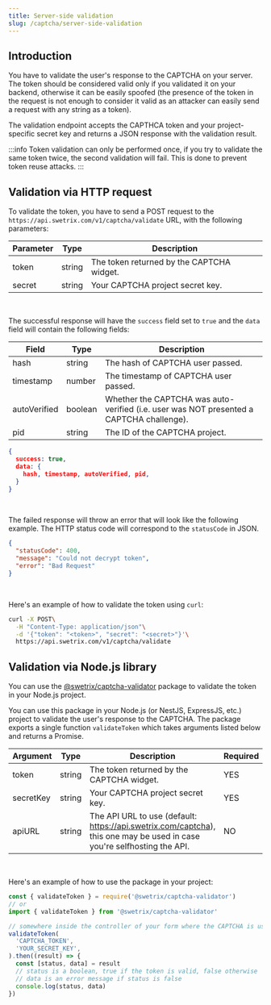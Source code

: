 ```yaml
---
title: Server-side validation
slug: /captcha/server-side-validation
---
```


## Introduction

You have to validate the user's response to the CAPTCHA on your server. The token should be considered valid only if you validated it on your backend, otherwise it can be easily spoofed (the presence of the token in the request is not enough to consider it valid as an attacker can easily send a request with any string as a token).

The validation endpoint accepts the CAPTHCA token and your project-specific secret key and returns a JSON response with the validation result.

:::info
Token validation can only be performed once, if you try to validate the same token twice, the second validation will fail. This is done to prevent token reuse attacks.
:::

## Validation via HTTP request

To validate the token, you have to send a POST request to the `https://api.swetrix.com/v1/captcha/validate` URL, with the following parameters:

| Parameter | Type | Description |
| --- | --- | --- |
| token | string | The token returned by the CAPTCHA widget. |
| secret | string | Your CAPTCHA project secret key. |

<br />

The successful response will have the `success` field set to `true` and the `data` field will contain the following fields:

| Field | Type | Description |
| --- | --- | --- |
| hash | string | The hash of CAPTCHA user passed. |
| timestamp | number | The timestamp of CAPTCHA user passed. |
| autoVerified | boolean | Whether the CAPTCHA was auto-verified (i.e. user was NOT presented a CAPTCHA challenge). |
| pid | string | The ID of the CAPTCHA project. |

```json
{
  success: true,
  data: {
    hash, timestamp, autoVerified, pid,
  }
}
```

<br />

The failed response will throw an error that will look like the following example. The HTTP status code will correspond to the `statusCode` in JSON.
```json
{
  "statusCode": 400,
  "message": "Could not decrypt token",
  "error": "Bad Request"
}
```

<br />

Here's an example of how to validate the token using `curl`:

```bash
curl -X POST\
  -H "Content-Type: application/json"\
  -d '{"token": "<token>", "secret": "<secret>"}'\
  https://api.swetrix.com/v1/captcha/validate
```

## Validation via Node.js library

You can use the [@swetrix/captcha-validator](https://www.npmjs.com/package/@swetrix/captcha-validator) package to validate the token in your Node.js project.

You can use this package in your Node.js (or NestJS, ExpressJS, etc.) project to validate the user's response to the CAPTCHA.
The package exports a single function `validateToken` which takes arguments listed below and returns a Promise.

| Argument | Type | Description | Required |
| --- | --- | --- | --- |
| token | string | The token returned by the CAPTCHA widget. | YES |
| secretKey | string | Your CAPTCHA project secret key. | YES |
| apiURL | string | The API URL to use (default: https://api.swetrix.com/captcha), this one may be used in case you're selfhosting the API. | NO |

<br />

Here's an example of how to use the package in your project:
```js
const { validateToken } = require('@swetrix/captcha-validator')
// or
import { validateToken } from '@swetrix/captcha-validator'

// somewhere inside the controller of your form where the CAPTCHA is used
validateToken(
  'CAPTCHA_TOKEN',
  'YOUR_SECRET_KEY',
).then((result) => {
  const [status, data] = result
  // status is a boolean, true if the token is valid, false otherwise
  // data is an error message if status is false
  console.log(status, data)
})
```
